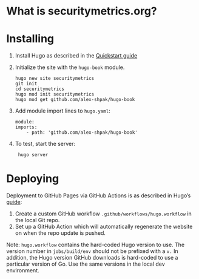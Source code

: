 # What is securitymetrics.org?

# Installing

1. Install Hugo as described in the [Quickstart guide](https://gohugo.io/getting-started/quick-start/)

2. Initialize the site with the `hugo-book` module.

       hugo new site securitymetrics
       git init
       cd securitymetrics
       hugo mod init securitymetrics
       hugo mod get github.com/alex-shpak/hugo-book

3. Add module import lines to `hugo.yaml`:

       module:
       imports:
           - path: 'github.com/alex-shpak/hugo-book'

4. To test, start the server:

        hugo server

# Deploying

Deployment to GitHub Pages via GitHub Actions is as described in Hugo’s [guide](https://gohugo.io/hosting-and-deployment/hosting-on-github/):

1. Create a custom GitHub workflow `.github/workflows/hugo.workflow` in the local Git repo.
2. Set up a GitHub Action which will automatically regenerate the website on when the repo update is pushed.

Note: `hugo.workflow` contains the hard-coded Hugo version to use. The version number in `jobs/build/env` should not be prefixed with a `v.` In addition, the Hugo version GitHub downloads is hard-coded to use a particular version of Go. Use the same versions in the local dev environment.




